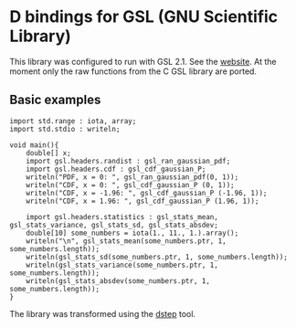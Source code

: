 # D bindings for GSL (GNU Scientific Library)

This library was configured to run with GSL 2.1. See the  [website](https://www.gnu.org/software/gsl/). At the moment only the raw functions from the C GSL library are ported.

## Basic examples

```
import std.range : iota, array;
import std.stdio : writeln;

void main(){
	double[] x;
	import gsl.headers.randist : gsl_ran_gaussian_pdf;
	import gsl.headers.cdf : gsl_cdf_gaussian_P;
	writeln("PDF, x = 0: ", gsl_ran_gaussian_pdf(0, 1));
	writeln("CDF, x = 0: ", gsl_cdf_gaussian_P (0, 1));
	writeln("CDF, x = -1.96: ", gsl_cdf_gaussian_P (-1.96, 1));
	writeln("CDF, x = 1.96: ", gsl_cdf_gaussian_P (1.96, 1));

	import gsl.headers.statistics : gsl_stats_mean, gsl_stats_variance, gsl_stats_sd, gsl_stats_absdev;
	double[10] some_numbers = iota(1., 11., 1.).array();
	writeln("\n", gsl_stats_mean(some_numbers.ptr, 1, some_numbers.length));
	writeln(gsl_stats_sd(some_numbers.ptr, 1, some_numbers.length));
	writeln(gsl_stats_variance(some_numbers.ptr, 1, some_numbers.length));
	writeln(gsl_stats_absdev(some_numbers.ptr, 1, some_numbers.length));
}
```
The library was transformed using the [dstep](https://github.com/jacob-carlborg/dstep) tool.
